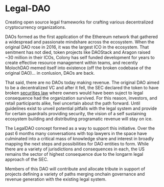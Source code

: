 # Legal-DAO
Creating open source legal frameworks for crafting various decentralized cryptocurrency organizations.

DAOs formed as the first application of the Ethereum network that gathered a widespread and passionate mindshare across the ecosystem. When the original DAO rose in 2016, it was the largest ICO in the ecosystem. That senitment has not died, token projects like DAOStack and Aragon raised ~30 million in their ICOs, Colony has self funded development for years to create effective resource management within teams, and recently MolochDAO memed itself into existence (off the broken codebase of the original DAO)... in conlusion, DAOs are back.

That said, there are no DAOs today making revenue. The original DAO aimed to be a decentralized VC and after it fell, the SEC declared the token to have broken [securities law](https://www.sec.gov/news/press-release/2017-131) where owners would have been suject to legal consequence had the organization survived. For this reason, investors, and retail participants alike, feel uncertain about the path forward. Until guidelines exist to unveil potential pitfalls with the legal system and provide for certain guardrails providing security, the vision of a self sustaining ecosystem building and distributing programatic revenue will stay on ice. 

The LegalDAO concept formed as a way to support this initiative. Over the past 6 months many conversations with top lawyers in the space have culminated into a critical mass of knowledge share and interest in broadly mapping the next steps and possibilities for DAO entities to form. While there are a variety of jurisdictions and consequences in each, the US remains the sector of highest consequence due to the longarm legal approach of the SEC. 

Members of this DAO will contribute and allocate tribute in support of projects defining a variety of paths merging onchain governance and revenue generation with the existing legal system. 
